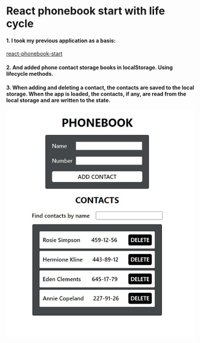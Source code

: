 # React phonebook start with life cycle

#### 1. I took my previous application as a basis:

[react-phonebook-start](https://github.com/GnatykOleg/react-phonebook-start)

#### 2. And added phone contact storage books in localStorage. Using lifecycle methods.

#### 3. When adding and deleting a contact, the contacts are saved to the local storage. When the app is loaded, the contacts, if any, are read from the local storage and are written to the state.

![phonebook](./public/phonebook-start.jpg)

